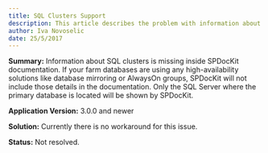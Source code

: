 ```yaml
---
title: SQL Clusters Support
description: This article describes the problem with information about SQL clusters missing inside SPDocKit documentation.
author: Iva Novoselic  
date: 25/5/2017
---
```


__Summary:__ Information about SQL clusters is missing inside SPDocKit documentation. If your farm databases are using any high-availability solutions like database mirroring or AlwaysOn groups, SPDocKit will not include those details in the documentation. Only the SQL Server where the primary database is located will be shown by SPDocKit.

__Application Version:__ 3.0.0 and newer

__Solution:__ Currently there is no workaround for this issue.

__Status:__ Not resolved.
